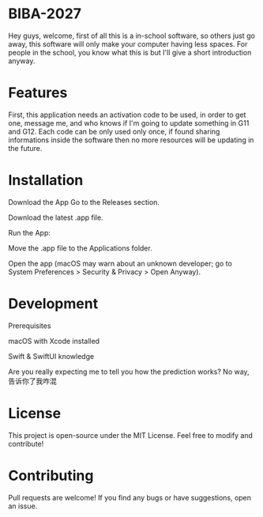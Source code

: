 # BIBA-2027
Hey guys, welcome, first of all this is a in-school software, so others just go away, this software will only make your computer having less spaces. For people in the school, you know what this is but I'll give a short introduction anyway.


# Features
First, this application needs an activation code to be used, in order to get one, message me, and who knows if I'm going to update something in G11 and G12. Each code can be only used only once, if found sharing informations inside the software then no more resources will be updating in the future.

# Installation

Download the App
Go to the Releases section.

Download the latest .app file.

Run the App:

Move the .app file to the Applications folder.

Open the app (macOS may warn about an unknown developer; go to System Preferences > Security & Privacy > Open Anyway).



# Development

Prerequisites

macOS with Xcode installed

Swift & SwiftUI knowledge

Are you really expecting me to tell you how the prediction works? No way, 告诉你了我咋混



# License

This project is open-source under the MIT License. Feel free to modify and contribute!

# Contributing

Pull requests are welcome! If you find any bugs or have suggestions, open an issue.

